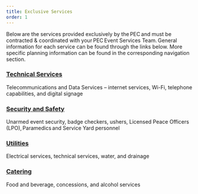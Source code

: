 ```yaml
---
title: Exclusive Services
order: 1
---
```


Below are the services provided exclusively by the PEC and must be contracted & coordinated with your PEC Event Services Team. General information for each service can be found through the links below. More specific planning information can be found in the corresponding navigation section.   

### [Technical Services](/technology)

Telecommunications and Data Services – internet services, Wi-Fi, telephone capabilities, and digital signage  

### [Security and Safety](safety_and_security)

Unarmed event security, badge checkers, ushers, Licensed Peace Officers (LPO), Paramedics and Service Yard personnel  

### [Utilities](/utilities)

Electrical services, technical services, water, and drainage  

### [Catering](/catering)

Food and beverage, concessions, and alcohol services  
